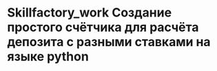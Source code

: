 # Skillfactory_work Создание простого счётчика для расчёта депозита с разными ставками на языке python
